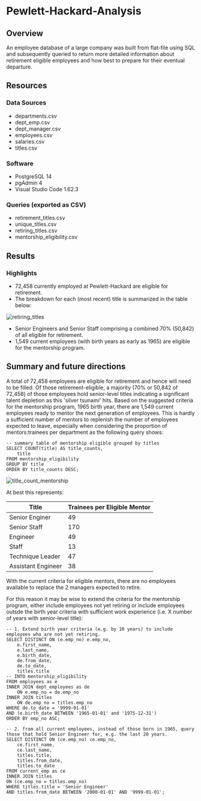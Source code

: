 # Pewlett-Hackard-Analysis
## Overview
An employee database of a large company was built from flat-file using SQL and subsequently queried to return more detailed information about retirement eligible employees and how best to prepare for their eventual departure. 

## Resources
### Data Sources
* departments.csv
* dept_emp.csv
* dept_manager.csv
* employees.csv
* salaries.csv
* titles.csv
### Software
* PostgreSQL 14
* pgAdmin 4
* Visual Studio Code 1.62.3
### Queries (exported as CSV)
* retirement_titles.csv
* unique_titles.csv
* retiring_titles.csv
* mentorship_eligibility.csv

## Results
### Highlights
* 72,458 currently employed at Pewlett-Hackard are eligible for retirement.
* The breakdown for each (most recent) title is summarized in the table below:

![retiring_titles](https://user-images.githubusercontent.com/90335218/146656299-f7fb61f2-5f7e-47a3-8d82-225b625b2064.png)

* Senior Engineers and Senior Staff comprising a combined 70% (50,842) of all eligible for retirement.
* 1,549 current employees (with birth years as early as 1965) are eligible for the mentorship program.

## Summary and future directions
A total of 72,458 employees are eligible for retirement and hence will need to be filled. Of those retirement-eligible, a majority (70% or 50,842 of 72,458) of those employees hold senior-level titles indicating a significant talent depletion as this 'silver tsunami' hits. Based on the suggested criteria for the mentorship program, 1965 birth year, there are 1,549 current employees ready to mentor the next generation of employees. This is hardly a sufficient number of mentors to replenish the number of employees expected to leave, especially when considering the proportion of mentors:trainees per department as the following query shows:

```
-- summary table of mentorship eligible grouped by titles
SELECT COUNT(title) AS title_counts,
	title
FROM mentorship_eligibility
GROUP BY title
ORDER BY title_counts DESC;
```
![title_count_mentorship](https://user-images.githubusercontent.com/90335218/146687160-c0616ab9-13d7-4d0e-ad2e-ca33f03b3ac1.png)

At best this represents:

| Title | Trainees per Eligible Mentor |
| --- | --- |
| Senior Enginer | 49 |
| Senior Staff | 170 |
| Engineer | 49 |
| Staff | 13 |
| Technique Leader | 47 |
| Assistant Engineer | 38 |

With the current criteria for eligible mentors, there are no employees available to replace the 2 managers expected to retire.

For this reason it may be wise to extend the criteria for the mentorship program, either include employees not yet retiring or include employees outsde the birth year criteria with sufficient work experience (i.e. X number of years with senior-level title):

```
-- 1. Extend birth year criteria (e.g. by 10 years) to include employees who are not yet retiring.
SELECT DISTINCT ON (e.emp_no) e.emp_no,
    e.first_name,
    e.last_name,
    e.birth_date,
    de.from_date,
    de.to_date,
    titles.title
-- INTO mentorship_eligibility
FROM employees as e
INNER JOIN dept_employees as de
    ON e.emp_no = de.emp_no
INNER JOIN titles 
    ON de.emp_no = titles.emp_no
WHERE de.to_date = '9999-01-01'
AND (e.birth_date BETWEEN '1965-01-01' and '1975-12-31')
ORDER BY emp_no ASC;

```

```
-- 2. from all current employees, instead of those born in 1965, query those that hold Senior Engineer for, e.g. the last 20 years.
SELECT DISTINCT ON (ce.emp_no) ce.emp_no,
	ce.first_name,
	ce.last_name,
	titles.title,
	titles.from_date,
	titles.to_date
FROM current_emp as ce
INNER JOIN titles
ON (ce.emp_no = titles.emp_no)
WHERE titles.title = 'Senior Engineer'
AND titles.from_date BETWEEN '2000-01-01' AND '9999-01-01';
```
